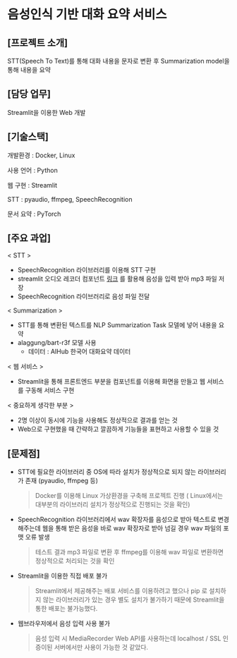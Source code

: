 # 음성인식 기반 대화 요약 서비스

## [프로젝트 소개]

STT(Speech To Text)를 통해 대화 내용을 문자로 변환 후  Summarization model을 통해 내용을 요약

## [담당 업무]

Streamlit을 이용한 Web 개발

## [기술스택] 

개발환경 : Docker, Linux

사용 언어 : Python

웹 구현 : Streamlit

STT : pyaudio, ffmpeg, SpeechRecognition

문서 요약 : PyTorch

## [주요 과업]

< STT >

- SpeechRecognition 라이브러리를 이용해 STT 구현
- streamlit 오디오 레코더 컴포넌트 [링크](https://github.com/theevann/streamlit-audiorecorder) 를 활용해 음성을 입력 받아 mp3 파일 저장
- SpeechRecognition 라이브러리로 음성 파일 전달

< Summarization >

* STT를 통해 변환된 텍스트를 NLP Summarization Task 모델에 넣어 내용을 요약
* alaggung/bart-r3f 모델 사용
  * 데이터 : AIHub 한국어 대화요약 데이터

< 웹 서비스 >

* Streamlit을 통해 프론트엔드 부분을 컴포넌트를 이용해 화면을 만들고 웹 서비스를 구동해 서비스 구현 



< 중요하게 생각한 부분 >

* 2명 이상이 동시에 기능을 사용해도 정상적으로 결과를 얻는 것
* Web으로 구현했을 때 간략하고 깔끔하게 기능들을 표현하고 사용할 수 있을 것



## [문제점]

* STT에 필요한 라이브러리 중 OS에 따라 설치가 정상적으로 되지 않는 라이브러리가 존재 (pyaudio, ffmpeg 등)

  > Docker를 이용해 Linux 가상환경을 구축해 프로젝트 진행 ( Linux에서는 대부분의 라이브러리 설치가 정상적으로 진행되는 것을 확인)

* SpeechRecognition 라이브러리에서 wav 확장자를 음성으로 받아 텍스트로 변경해주는데 웹을 통해 받은 음성을 바로 wav 확장자로 받아 넘길 경우 wav 파일의 포맷 오류 발생

  > 테스트 결과 mp3 파일로 변환 후 ffmpeg를 이용해 wav 파일로 변환하면 정상적으로 처리되는 것을 확인  

* Streamlit을 이용한 직접 배포 불가

  > Streamlit에서 제공해주는 배포 서비스를 이용하려고 했으나 pip 로 설치하지 않는 라이브러리가 있는 경우 별도 설치가 불가하기 때문에 Streamlit을 통한 배포는 불가능했다.

* 웹브라우저에서 음성 입력 사용 불가

  > 음성 입력 시 MediaRecorder Web API를 사용하는데 localhost / SSL 인증이된 서버에서만 사용이 가능한 것 같았다. 
